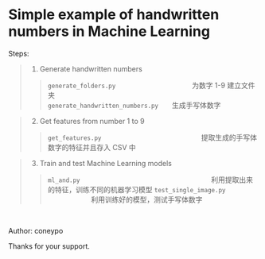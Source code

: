 # Simple example of handwritten numbers in Machine Learning

Steps:
>	1. Generate handwritten numbers  
>> ```generate_folders.py``` &nbsp;  &nbsp;  &nbsp; &nbsp;   &nbsp;  &nbsp;  &nbsp;  &nbsp;  &nbsp;  &nbsp;  &nbsp;  &nbsp;  &nbsp;  &nbsp;  &nbsp;  &nbsp;  &nbsp;  &nbsp;  &nbsp; 为数字 1-9 建立文件夹            &nbsp;  &nbsp;  &nbsp;  &nbsp;  &nbsp;  &nbsp;               
>> ```generate_handwritten_numbers.py```  &nbsp; &nbsp;  &nbsp;  生成手写体数字

>	2. Get features from number 1 to 9 
>> ```get_features.py```   &nbsp;  &nbsp;  &nbsp;  &nbsp;  &nbsp;  &nbsp;  &nbsp;  &nbsp;  &nbsp;  &nbsp;  &nbsp;  &nbsp;  &nbsp;  &nbsp;  &nbsp;  &nbsp;  &nbsp;  &nbsp;  &nbsp;  &nbsp;  &nbsp;  &nbsp;  &nbsp;  &nbsp; &nbsp; 提取生成的手写体数字的特征并且存入 CSV 中 

>	3. Train and test Machine Learning models
>> ```ml_and.py```   &nbsp;  &nbsp;  &nbsp;  &nbsp;  &nbsp;  &nbsp;  &nbsp;  &nbsp;  &nbsp;  &nbsp;  &nbsp;  &nbsp;  &nbsp;  &nbsp;  &nbsp;  &nbsp;  &nbsp;  &nbsp;  &nbsp;  &nbsp;  &nbsp;  &nbsp;  &nbsp;  &nbsp;  &nbsp;  &nbsp;  &nbsp;  &nbsp;  &nbsp;  &nbsp;  &nbsp;  &nbsp;  &nbsp;  利用提取出来的特征，训练不同的机器学习模型
>> ```test_single_image.py```   &nbsp;  &nbsp;  &nbsp;  &nbsp;  &nbsp;  &nbsp;  &nbsp;  &nbsp;   &nbsp;    &nbsp;  &nbsp;  &nbsp;  &nbsp;  &nbsp;  &nbsp;  &nbsp;  &nbsp;  &nbsp;  &nbsp; 利用训练好的模型，测试手写体数字

<br>

Author: coneypo

Thanks for your support.
